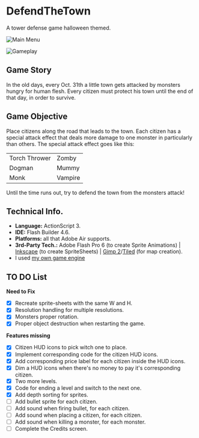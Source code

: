 DefendTheTown
=============

A tower defense game halloween themed.

![Main Menu](https://lh4.googleusercontent.com/-2gawYYGIC8I/Uv5-a_XsUfI/AAAAAAAAQ8Q/5NUw4fzF5qE/w983-h553-no/Screenshot_2014-02-14-16-04-48.png)

![Gameplay](https://lh3.googleusercontent.com/-5Lv2tztZJao/Uv5-ZIXCYgI/AAAAAAAAQ74/pk-plxETKwY/w983-h553-no/Screenshot_2014-02-14-16-05-32.png)

Game Story
----------

In the old days, every Oct. 31th a little town gets attacked by monsters hungry for human flesh. Every citizen must protect his town until the end of that day, in order to survive.

Game Objective
--------------

Place citizens along the road that leads to the town. Each citizen has a special attack effect that deals more damage to one monster in particularly than others. The special attack effect goes like this:

<table>
<tr>
<td> Torch Thrower </td>
<td> Zomby </td>
</tr>
<tr>
<td> Dogman </td>
<td> Mummy </td>
</tr>
<tr>
<td> Monk </td>
<td> Vampire </td>
</tr>
</table>

Until the time runs out, try to defend the town from the monsters attack!

Technical Info.
---------------

- <b>Language:</b> ActionScript 3.
- <b>IDE:</b> Flash Builder 4.6.
- <b>Platforms:</b> all that Adobe Air supports.
- <b>3rd-Party Tech.:</b> Adobe Flash Pro 6 (to create Sprite Animations) | [Inkscape](http://www.inkscape.org/) (to create SpriteSheets) | [Gimp 2](http://www.gimp.org/)/[Tiled](http://www.mapeditor.org/) (for map creation).
- I used [my own game engine](https://github.com/Xertz/MyFirstEngine)

TO DO List
----------

<b>Need to Fix</b>

- [x] Recreate sprite-sheets with the same W and H.
- [x] Resolution handling for multiple resolutions.
- [x] Monsters proper rotation.
- [x] Proper object destruction when restarting the game.

<b>Features missing</b>

- [x] Citizen HUD icons to pick witch one to place.
- [x] Implement corresponding code for the citizen HUD icons.
- [x] Add corresponding price label for each citizen inside the HUD icons.
- [x] Dim a HUD icons when there's no money to pay it's corresponding citizen.
- [x] Two more levels.
- [x] Code for ending a level and switch to the next one.
- [x] Add depth sorting for sprites.
- [ ] Add bullet sprite for each citizen.
- [ ] Add sound when firing bullet, for each citizen.
- [ ] Add sound when placing a citizen, for each citizen.
- [ ] Add sound when killing a monster, for each monster.
- [ ] Complete the Credits screen.
